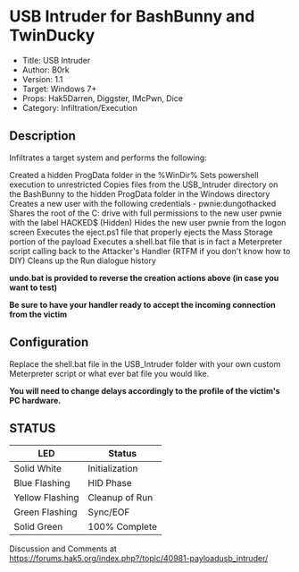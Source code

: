 # USB Intruder for BashBunny and TwinDucky

- Title:         USB Intruder
- Author:        B0rk
- Version:       1.1
- Target:        Windows 7+
- Props:         Hak5Darren, Diggster, IMcPwn, Dice
- Category:      Infiltration/Execution

## Description

Infiltrates a target system and performs the following:

Created a hidden ProgData folder in the %WinDir%
Sets powershell execution to unrestricted
Copies files from the USB_Intruder directory on the BashBunny to the hidden ProgData folder in the Windows directory
Creates a new user with the following credentials - pwnie:dungothacked
Shares the root of the C: drive with full permissions to the new user pwnie with the label HACKED$ (Hidden)
Hides the new user pwnie from the logon screen
Executes the eject.ps1 file that properly ejects the Mass Storage portion of the payload
Executes a shell.bat file that is in fact a Meterpreter script calling back to the Attacker's Handler (RTFM if you don't know how to DIY)
Cleans up the Run dialogue history

**undo.bat is provided to reverse the creation actions above (in case you want to test)**

**Be sure to have your handler ready to accept the incoming connection from the victim**

## Configuration

Replace the shell.bat file in the USB_Intruder folder with your own custom Meterpreter script or what ever bat file you would like.

**You will need to change delays accordingly to the profile of the victim's PC hardware.**

## STATUS

| LED             | Status           |
| --------------- | ---------------- |
| Solid White     | Initialization   |
| Blue Flashing   | HID Phase        |
| Yellow Flashing | Cleanup of Run   |
| Green Flashing  | Sync/EOF         |
| Solid Green     | 100% Complete    |

Discussion and Comments at https://forums.hak5.org/index.php?/topic/40981-payloadusb_intruder/
